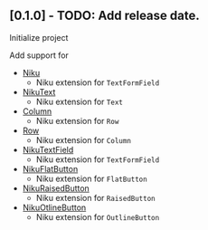## [0.1.0] - TODO: Add release date.
Initialize project

Add support for 
- [Niku](https://github.com/saltyaom/niku/blob/main/docs/niku.md)
  - Niku extension for `TextFormField`
- [NikuText](https://github.com/saltyaom/niku/blob/main/docs/text.md)
  - Niku extension for `Text`
- [Column](https://github.com/saltyaom/niku/blob/main/docs/column.md)
  - Niku extension for `Row`
- [Row](https://github.com/saltyaom/niku/blob/main/docs/row.md)
  - Niku extension for `Column`
- [NikuTextField](https://github.com/saltyaom/niku/blob/main/docs/textfield.md)
  - Niku extension for `TextFormField`
- [NikuFlatButton](https://github.com/saltyaom/niku/blob/main/docs/flatButton.md)
  - Niku extension for `FlatButton`
- [NikuRaisedButton](https://github.com/saltyaom/niku/blob/main/docs/raisedButton.md)
  - Niku extension for `RaisedButton`
- [NikuOtlineButton](https://github.com/saltyaom/niku/blob/main/docs/outlineButton.md)
  - Niku extension for `OutlineButton`
